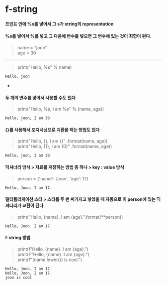 f-string
==

#### 프린트 안에 %s를 넣어서 그 s가 string의 representation
#### %s를 넣어서 %를 넣고 그 다음에 변수를 넣으면 그 변수에 있는 것이 최합이 된다.

>name = "joon"   
>age = 30
-------
>print("Hello, %s" % name)
```
Hello, joon
```
-
#### 두 개의 변수를 넣어서 사용할 수도 있다 
>print("Hello, %s, I am %s" % (name, age))
```
Hello, joon, I am 30
```
#### {}를 사용해서 포지셔닝으로 치환을 하는 방법도 있다
>print("Hello, {}, I am {}" .format(name, age))   
>print("Hello, {1}, I am {0}" .format(name, age))
```
Hello, joon, I am 30
```

#### 딕셔너리 방식 > 자료를 저장하는 방법 중 하나 > key : value 방식
>person = {'name': 'Joon', 'age': 17}
```
Hello, Joon. I am 17.
```

#### 멀티플리케이션 스타 > 스타를 두 번 써가지고 넣었을 때 자동으로 이 person에 있는 딕셔너리가 교환이 된다
>print("Hello, {name}. I am {age}.".format(**person))
```
Hello, Joon. I am 17.
```
#### f-string 방법
>print(f"Hello, {name}. I am {age}.")   
>print(F"Hello, {name}. I am {age}.")   
>print(f"{name.lower()} is cool.")
```
Hello, Joon. I am 17.
Hello, Joon. I am 17.
joon is cool
```
